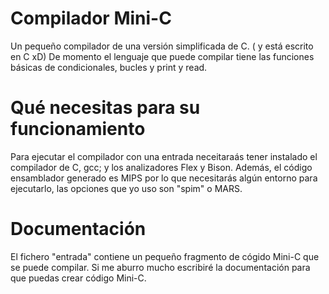 # Compilador Mini-C
Un pequeño compilador de una versión simplificada de C. ( y está escrito en C xD)
De momento el lenguaje que puede compilar tiene las funciones básicas de condicionales, bucles y print y read.
# Qué necesitas para su funcionamiento
Para ejecutar el compilador con una entrada neceitaraás tener instalado el compilador de C, gcc; y los analizadores Flex y Bison. Además, el código ensamblador generado es MIPS por lo que necesitarás algún entorno para ejecutarlo, las opciones que yo uso son "spim" o MARS.
# Documentación
El fichero "entrada" contiene un pequeño fragmento de cógido Mini-C que se puede compilar. Si me aburro mucho escribiré la documentación para que puedas crear código Mini-C.

